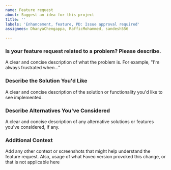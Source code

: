 ```yaml
---
name: Feature request
about: Suggest an idea for this project
title: ''
labels: 'Enhancement, feature, PD: Issue approval required'
assignees: DhanyaChengappa, RafficMohammed, sandesh556

---
```


### Is your feature request related to a problem? Please describe.

A clear and concise description of what the problem is. For example, "I'm always frustrated when..."

### Describe the Solution You'd Like

A clear and concise description of the solution or functionality you'd like to see implemented.

### Describe Alternatives You've Considered

A clear and concise description of any alternative solutions or features you've considered, if any.

### Additional Context

Add any other context or screenshots that might help understand the feature request. Also, usage of what Faveo version provoked this change, or that is not applicable here
